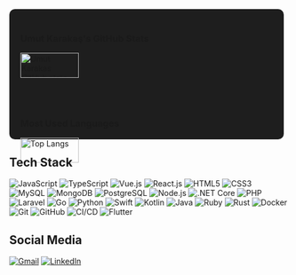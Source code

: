 
<div style="display: flex; justify-content: space-between;">
   <div style="flex: 1; margin-right: 10px; background-color: #1e1e1e; padding: 20px; border-radius: 10px;">
       <h3>Umut Karakaş's GitHub Stats</h3>
       <img src="https://github-readme-stats.vercel.app/api?username=umutkarakas34&show_icons=true&theme=radical" alt="Umut Karakas GitHub stats" style="width: 48%;"/>
      <h3>Most Used Languages</h3>
       <img src="https://github-readme-stats.vercel.app/api/top-langs/?username=umutkarakas34&layout=compact&theme=radical" alt="Top Langs" style="width: 48%;"/>
   </div>
</div>

## Tech Stack
![JavaScript](https://img.shields.io/badge/JavaScript-333333?style=for-the-badge&logo=javascript)
![TypeScript](https://img.shields.io/badge/TypeScript-333333?style=for-the-badge&logo=typescript)
![Vue.js](https://img.shields.io/badge/Vue.js-333333?style=for-the-badge&logo=vue.js)
![React.js](https://img.shields.io/badge/React.js-333333?style=for-the-badge&logo=react)
![HTML5](https://img.shields.io/badge/HTML5-333333?style=for-the-badge&logo=html5)
![CSS3](https://img.shields.io/badge/CSS3-333333?style=for-the-badge&logo=css3)
![MySQL](https://img.shields.io/badge/MySQL-333333?style=for-the-badge&logo=mysql)
![MongoDB](https://img.shields.io/badge/MongoDB-333333?style=for-the-badge&logo=mongodb)
![PostgreSQL](https://img.shields.io/badge/PostgreSQL-333333?style=for-the-badge&logo=postgresql)
![Node.js](https://img.shields.io/badge/Node.js-333333?style=for-the-badge&logo=node.js)
![.NET Core](https://img.shields.io/badge/.NET_Core-333333?style=for-the-badge&logo=.net)
![PHP](https://img.shields.io/badge/PHP-333333?style=for-the-badge&logo=php)
![Laravel](https://img.shields.io/badge/Laravel-333333?style=for-the-badge&logo=laravel)
![Go](https://img.shields.io/badge/Go-333333?style=for-the-badge&logo=go)
![Python](https://img.shields.io/badge/Python-333333?style=for-the-badge&logo=python)
![Swift](https://img.shields.io/badge/Swift-333333?style=for-the-badge&logo=swift)
![Kotlin](https://img.shields.io/badge/Kotlin-333333?style=for-the-badge&logo=kotlin)
![Java](https://img.shields.io/badge/Java-333333?style=for-the-badge&logo=java)
![Ruby](https://img.shields.io/badge/Ruby-333333?style=for-the-badge&logo=ruby)
![Rust](https://img.shields.io/badge/Rust-333333?style=for-the-badge&logo=rust)
![Docker](https://img.shields.io/badge/Docker-333333?style=for-the-badge&logo=docker)
![Git](https://img.shields.io/badge/Git-333333?style=for-the-badge&logo=git)
![GitHub](https://img.shields.io/badge/GitHub-333333?style=for-the-badge&logo=github)
![CI/CD](https://img.shields.io/badge/CI/CD-333333?style=for-the-badge&logo=githubactions)
![Flutter](https://img.shields.io/badge/Flutter-333333?style=for-the-badge&logo=flutter)

## Social Media
[![Gmail](https://img.shields.io/badge/Gmail-D14836?style=for-the-badge&logo=gmail&logoColor=white)](mailto:umutkarakas.uk@gmail.com)
[![LinkedIn](https://img.shields.io/badge/LinkedIn-0077B5?style=for-the-badge&logo=linkedin&logoColor=white)](https://linkedin.com/in/umutkarakas)
